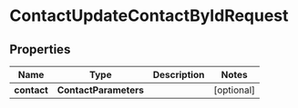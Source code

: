

# ContactUpdateContactByIdRequest


## Properties

| Name | Type | Description | Notes |
|------------ | ------------- | ------------- | -------------|
|**contact** | **ContactParameters** |  |  [optional] |



